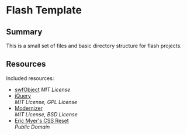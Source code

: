 # Flash Template

## Summary
This is a small set of files and basic directory structure for flash projects.

## Resources

Included resources:	
- [swfObject](http://code.google.com/p/swfobject/)
*MIT License*
- [jQuery](http://jquery.com/)  
*MIT License, GPL License*
- [Modernizer](http://www.modernizr.com/)  
*MIT License, BSD License*
- [Eric Myer's CSS Reset](http://meyerweb.com/eric/tools/css/reset/)  
*Public Domain*
